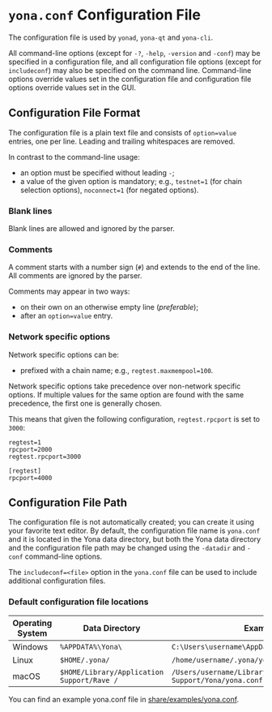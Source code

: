 # `yona.conf` Configuration File

The configuration file is used by `yonad`, `yona-qt` and `yona-cli`.

All command-line options (except for `-?`, `-help`, `-version` and `-conf`) may be specified in a configuration file, and all configuration file options (except for `includeconf`) may also be specified on the command line. Command-line options override values set in the configuration file and configuration file options override values set in the GUI.

## Configuration File Format

The configuration file is a plain text file and consists of `option=value` entries, one per line. Leading and trailing whitespaces are removed.

In contrast to the command-line usage:
- an option must be specified without leading `-`;
- a value of the given option is mandatory; e.g., `testnet=1` (for chain selection options), `noconnect=1` (for negated options).

### Blank lines

Blank lines are allowed and ignored by the parser.

### Comments

A comment starts with a number sign (`#`) and extends to the end of the line. All comments are ignored by the parser.

Comments may appear in two ways:
- on their own on an otherwise empty line (_preferable_);
- after an `option=value` entry.

### Network specific options

Network specific options can be:
- prefixed with a chain name; e.g., `regtest.maxmempool=100`.

Network specific options take precedence over non-network specific options.
If multiple values for the same option are found with the same precedence, the
first one is generally chosen.

This means that given the following configuration, `regtest.rpcport` is set to `3000`:

```
regtest=1
rpcport=2000
regtest.rpcport=3000

[regtest]
rpcport=4000
```

## Configuration File Path

The configuration file is not automatically created; you can create it using your favorite text editor. By default, the configuration file name is `yona.conf` and it is located in the Yona data directory, but both the Yona data directory and the configuration file path may be changed using the `-datadir` and `-conf` command-line options.

The `includeconf=<file>` option in the `yona.conf` file can be used to include additional configuration files.

### Default configuration file locations

Operating System | Data Directory | Example Path
-- | -- | --
Windows | `%APPDATA%\Yona\` | `C:\Users\username\AppData\Roaming\Yona\yona.conf`
Linux | `$HOME/.yona/` | `/home/username/.yona/yona.conf`
macOS | `$HOME/Library/Application Support/Rave /` | `/Users/username/Library/Application Support/Yona/yona.conf`

You can find an example yona.conf file in [share/examples/yona.conf](../share/examples/yona.conf).
